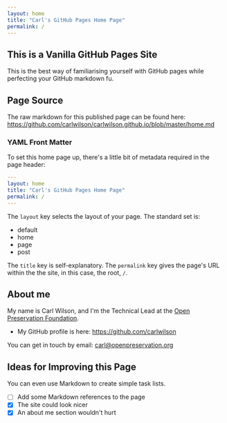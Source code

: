 ```yaml
---
layout: home
title: "Carl's GitHub Pages Home Page"
permalink: /
---
```

## This is a Vanilla GitHub Pages Site

This is the best way of familiarising yourself with GitHub pages while perfecting your GitHub markdown fu.

## Page Source

The raw markdown for this published page can be found here: <https://github.com/carlwilson/carlwilson.github.io/blob/master/home.md>

### YAML Front Matter

To set this home page up, there's a little bit of metadata required in the page header:

```yaml
---
layout: home
title: "Carl's GitHub Pages Home Page"
permalink: /
---
```

The `layout` key selects the layout of your page. The standard set is:

- default
- home
- page
- post

The `title` key is self-explanatory. The `permalink` key gives the page's URL within the the site, in this case, the root, `/`.

## About me

My name is Carl Wilson, and I'm the Technical Lead at the [Open Preservation Foundation](https://openpreservation.org/).

- My GitHub profile is here: <https://github.com/carlwilson>

You can get in touch by email: <carl@openpreservation.org>

## Ideas for Improving this Page

You can even use Markdown to create simple task lists.

- [ ] Add some Markdown references to the page
- [x] The site could look nicer
- [x] An about me section wouldn't hurt
